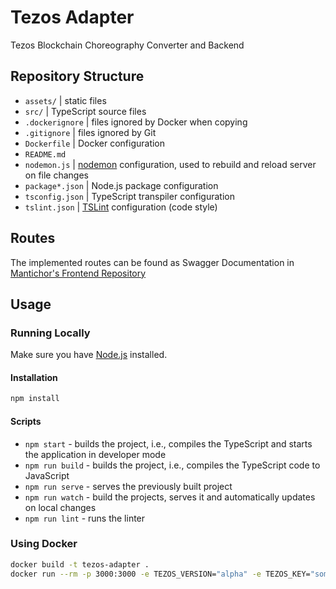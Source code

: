 # Tezos Adapter

Tezos Blockchain Choreography Converter and Backend

## Repository Structure

- `assets/` | static files
- `src/` | TypeScript source files
- `.dockerignore` | files ignored by Docker when copying
- `.gitignore` | files ignored by Git
- `Dockerfile` | Docker configuration
- `README.md`
- `nodemon.js` | [nodemon](https://nodemon.io/) configuration, used to rebuild and reload server on file changes
- `package*.json` | Node.js package configuration
- `tsconfig.json` | TypeScript transpiler configuration
- `tslint.json` | [TSLint](https://github.com/palantir/tslint) configuration (code style)

## Routes

The implemented routes can be found as Swagger Documentation in [Mantichor's Frontend Repository](https://github.com/bptlab/mantichor-frontend/blob/master/adapter-apidoc.yaml)

## Usage

### Running Locally

Make sure you have [Node.js](https://nodejs.org/en/download/) installed.

#### Installation

```bash
npm install
```

#### Scripts

- `npm start` - builds the project, i.e., compiles the TypeScript and starts the application in developer mode
- `npm run build` - builds the project, i.e., compiles the TypeScript code to JavaScript
- `npm run serve` - serves the previously built project
- `npm run watch` - build the projects, serves it and automatically updates on local changes
- `npm run lint` - runs the linter

### Using Docker

```bash
docker build -t tezos-adapter .
docker run --rm -p 3000:3000 -e TEZOS_VERSION="alpha" -e TEZOS_KEY="someSecretKey" --name tezos-adapter -it tezos-adapter
```
